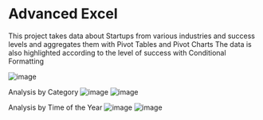 # Advanced Excel
This project takes data about Startups from various industries and success levels and aggregates them with Pivot Tables and Pivot Charts 
The data is also highlighted according to the level of success with Conditional Formatting

![image](https://user-images.githubusercontent.com/72616406/114910744-40352700-9dec-11eb-9a21-14aab02f911b.png) 

Analysis by Category 
![image](https://user-images.githubusercontent.com/72616406/114910925-75da1000-9dec-11eb-810f-69bcc71cb84c.png) ![image](https://user-images.githubusercontent.com/72616406/114910864-635fd680-9dec-11eb-8e6e-e9daac5ca2f1.png)

Analysis by Time of the Year
![image](https://user-images.githubusercontent.com/72616406/114911004-91451b00-9dec-11eb-9cc1-17d4773a1407.png) ![image](https://user-images.githubusercontent.com/72616406/114911061-9f933700-9dec-11eb-8e01-f873cd26b171.png)

